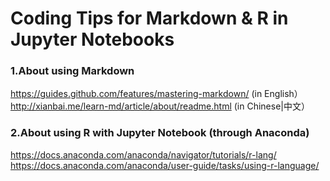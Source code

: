 # Coding Tips for Markdown & R in Jupyter Notebooks

### 1.About using Markdown <br>
https://guides.github.com/features/mastering-markdown/ (in English）<br>
http://xianbai.me/learn-md/article/about/readme.html (in Chinese|中文）

### 2.About using R with Jupyter Notebook (through Anaconda) <br>
https://docs.anaconda.com/anaconda/navigator/tutorials/r-lang/  <br>
https://docs.anaconda.com/anaconda/user-guide/tasks/using-r-language/
